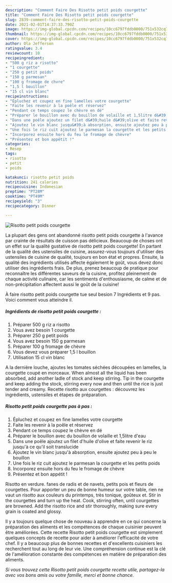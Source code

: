 ```yaml
---
description: "Comment Faire Des Risotto petit poids courgette"
title: "Comment Faire Des Risotto petit poids courgette"
slug: 2839-comment-faire-des-risotto-petit-poids-courgette
date: 2021-02-01T14:37:33.790Z
image: https://img-global.cpcdn.com/recipes/10cc6797fddb0000/751x532cq70/risotto-petit-poids-courgette-photo-principale-de-la-recette.jpg
thumbnail: https://img-global.cpcdn.com/recipes/10cc6797fddb0000/751x532cq70/risotto-petit-poids-courgette-photo-principale-de-la-recette.jpg
cover: https://img-global.cpcdn.com/recipes/10cc6797fddb0000/751x532cq70/risotto-petit-poids-courgette-photo-principale-de-la-recette.jpg
author: Ola Jefferson
ratingvalue: 3.4
reviewcount: 10
recipeingredient:
- "500 g riz a risotto"
- "1 courgette"
- "250 g petit poids"
- "150 g parmesan"
- "100 g fromage de chvre"
- "1,5 l bouillon"
- "15 cl vin blanc"
recipeinstructions:
- "Épluchez et coupez en fine lamelles votre courgette"
- "Faite les revenir à la poêle et réservez"
- "Pendant ce temps coupez le chèvre en dé"
- "Préparer le bouillon avec du bouillon de volaille et 1,5litre d&#39;eau"
- "Dans une poêle ajoutez un filet d&#39;huile d&#39;olive et faite revenir le riz jusqu&#39;à ce qu&#39;il soit translucide"
- "Ajoutez le vin blanc jusqu&#39;à absorption, ensuite ajoutez peu à peu le bouillon"
- "Une fois le riz cuit ajoutez le parmesan la courgette et les petits poids"
- "Incorporez ensuite hors du feu le fromage de chèvre"
- "Présentez et bon appétit !"
categories:
- Resep
tags:
- risotto
- petit
- poids

katakunci: risotto petit poids 
nutrition: 241 calories
recipecuisine: Indonesian
preptime: "PT28M"
cooktime: "PT49M"
recipeyield: "3"
recipecategory: Dinner

---
```



![Risotto petit poids courgette](https://img-global.cpcdn.com/recipes/10cc6797fddb0000/751x532cq70/risotto-petit-poids-courgette-photo-principale-de-la-recette.jpg)

La plupart des gens ont abandonné risotto petit poids courgette à l'avance par crainte de résultats de cuisson pas délicieux. Beaucoup de choses ont un effet sur la qualité gustative de risotto petit poids courgette! En partant de la qualité des ustensiles de cuisine, assurez-vous toujours d'utiliser des ustensiles de cuisine de qualité, toujours en bon état et propres. Ensuite, la qualité des ingrédients utilisés affecte également le goût, vous devez donc utiliser des ingrédients frais. De plus, prenez beaucoup de pratique pour reconnaître les différentes saveurs de la cuisine, profitez pleinement de chaque activité culinaire, car les sentiments d'enthousiasme, de calme et de non-précipitation affectent aussi le goût de la cuisine!

<!--inarticleads1-->

À faire risotto petit poids courgette tue seul besion 7 Ingrédients et 9 pas. Voici comment vous atteindre il.

##### Ingrédients de risotto petit poids courgette :

1. Préparer 500 g riz a risotto
1. Vous avez besoin 1 courgette
1. Préparer 250 g petit poids
1. Vous avez besoin 150 g parmesan
1. Préparer 100 g fromage de chèvre
1. Vous devez vous préparer 1,5 l bouillon
1. Utilisation 15 cl vin blanc


A la dernière louche, ajoutes les tomates séchées découpées en lamelles, la courgette coupé en morceaux. When almost all the liquid has been absorbed, add another ladle of stock and keep stirring. Tip in the courgette and keep adding the stock, stirring every now and then until the rice is just tender and creamy. Recette risotto aux courgettes : découvrez les ingrédients, ustensiles et étapes de préparation. 

<!--inarticleads2-->

##### Risotto petit poids courgette pas à pas :

1. Épluchez et coupez en fine lamelles votre courgette
1. Faite les revenir à la poêle et réservez
1. Pendant ce temps coupez le chèvre en dé
1. Préparer le bouillon avec du bouillon de volaille et 1,5litre d&#39;eau
1. Dans une poêle ajoutez un filet d&#39;huile d&#39;olive et faite revenir le riz jusqu&#39;à ce qu&#39;il soit translucide
1. Ajoutez le vin blanc jusqu&#39;à absorption, ensuite ajoutez peu à peu le bouillon
1. Une fois le riz cuit ajoutez le parmesan la courgette et les petits poids
1. Incorporez ensuite hors du feu le fromage de chèvre
1. Présentez et bon appétit !


Risotto en verdure. fanes de radis et de navets, petits pois et fleurs de courgettes. Pour apporter un peu de bonne humeur sur votre table, rien ne vaut un risotto aux couleurs du printemps, très tonique, goûteux et. Stir in the courgettes and turn up the heat. Cook, stirring often, until courgettes are browned. Add the risotto rice and stir thoroughly, making sure every grain is coated and glossy. 

<!--inarticleads1-->

<p>
Il y a toujours quelque chose de nouveau à apprendre en ce qui concerne la préparation des aliments et les compétences de chaque cuisinier peuvent être améliorées. Cette recette Risotto petit poids courgette est simplement quelques concepts de recette pour aider à améliorer l'efficacité de votre chef. Il y a beaucoup plus de bonnes recettes et d'excellents cuisiniers les recherchent tout au long de leur vie. Une compréhension continue est la clé de l'amélioration constante des compétences en matière de préparation des aliments.
</p>

<p>
<i>Si vous trouvez cette Risotto petit poids courgette recette utile, partagez-la avec vos bons amis ou votre famille, merci et bonne chance.</i>
</p>
